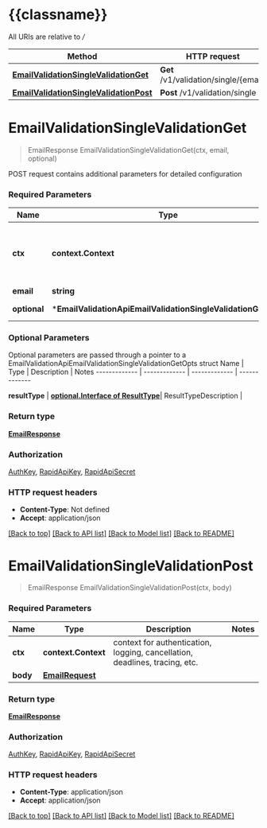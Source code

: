 # {{classname}}

All URIs are relative to */*

Method | HTTP request | Description
------------- | ------------- | -------------
[**EmailValidationSingleValidationGet**](EmailValidationApi.md#EmailValidationSingleValidationGet) | **Get** /v1/validation/single/{email} | 
[**EmailValidationSingleValidationPost**](EmailValidationApi.md#EmailValidationSingleValidationPost) | **Post** /v1/validation/single | 

# **EmailValidationSingleValidationGet**
> EmailResponse EmailValidationSingleValidationGet(ctx, email, optional)


POST request contains additional parameters for detailed configuration

### Required Parameters

Name | Type | Description  | Notes
------------- | ------------- | ------------- | -------------
 **ctx** | **context.Context** | context for authentication, logging, cancellation, deadlines, tracing, etc.
  **email** | **string**|  | 
 **optional** | ***EmailValidationApiEmailValidationSingleValidationGetOpts** | optional parameters | nil if no parameters

### Optional Parameters
Optional parameters are passed through a pointer to a EmailValidationApiEmailValidationSingleValidationGetOpts struct
Name | Type | Description  | Notes
------------- | ------------- | ------------- | -------------

 **resultType** | [**optional.Interface of ResultType**](.md)| ResultTypeDescription | 

### Return type

[**EmailResponse**](EmailResponse.md)

### Authorization

[AuthKey](../README.md#AuthKey), [RapidApiKey](../README.md#RapidApiKey), [RapidApiSecret](../README.md#RapidApiSecret)

### HTTP request headers

 - **Content-Type**: Not defined
 - **Accept**: application/json

[[Back to top]](#) [[Back to API list]](../README.md#documentation-for-api-endpoints) [[Back to Model list]](../README.md#documentation-for-models) [[Back to README]](../README.md)

# **EmailValidationSingleValidationPost**
> EmailResponse EmailValidationSingleValidationPost(ctx, body)


### Required Parameters

Name | Type | Description  | Notes
------------- | ------------- | ------------- | -------------
 **ctx** | **context.Context** | context for authentication, logging, cancellation, deadlines, tracing, etc.
  **body** | [**EmailRequest**](EmailRequest.md)|  | 

### Return type

[**EmailResponse**](EmailResponse.md)

### Authorization

[AuthKey](../README.md#AuthKey), [RapidApiKey](../README.md#RapidApiKey), [RapidApiSecret](../README.md#RapidApiSecret)

### HTTP request headers

 - **Content-Type**: application/json
 - **Accept**: application/json

[[Back to top]](#) [[Back to API list]](../README.md#documentation-for-api-endpoints) [[Back to Model list]](../README.md#documentation-for-models) [[Back to README]](../README.md)

